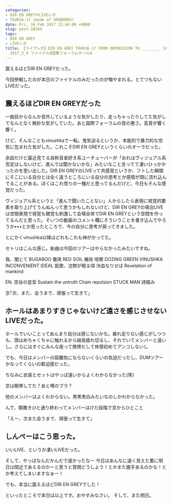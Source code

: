 ```yaml
---
categories:
- DIR EN GREYのLIVEレポ
- TOUR16-17 [mode of UROBOROS]
date: Fri, 10 Feb 2017 12:44:00 +0000
slug: post-10244
tags:
- DIR EN GREY
- LIVEレポ
title: 【ライブレポ】DIR EN GREY TOUR16-17 FROM DEPRESSION TO ________ [mode of UROBOROS]
  2017_2_9 ファイナル@国際フォーラムホールA
---
```


震えるほどDIR EN GREYだった。

今回参戦したのが本日のファイナルのみだったのが悔やまれる。とてつもないLIVEだった。


<h2>震えるほどDIR EN GREYだった</h2>

一曲目からなんか音外しているような気がしたり、走っちゃったりしてた気がしてなんとなく微妙な気がしていた。あと国際フォーラムの音の悪さ。高音が響く響く。

けど、そんなこともvinushkaで一転。鬼気迫るというか、本能的で暴力的な空気に包まれた気がした。これこそDIR EN GREYというくらいのオーラだった。

余談だけど最近見てる自称音楽好き系ユーチューバーが「おれはヴィジュアル系否定はしないけど、進んでは聞かないかな」みたいなこと言ってて凄いひっかかったのを思い出した。DIR EN GREYのLIVEって共感覚というか、フトした瞬間にそこにいる自分とは全く違うところにいる自分の思考とか感情が頭に流れ込んでることがある。ぼくはこれ悟りの一種だと思ってるんだけど、今日もそんな感覚だった。

ヴィジュアル系というと「進んで聞いたことない」人からしたら表現に視覚的要素を取り上げてうんぬんって思うかもしれないけど、DIR EN GREYの場合LIVEは空間表現で視覚も聴覚も刺激して会場全体でDIR EN GREYという空間を作ってるんだと思った。そいつの動画のコメント欄にそういうことを書き込んでやろうか•••とか思ったところで、今の自分に思考が戻ってきました。

とにかくvinushka以降はどれもこれも神がかってた。


セトリはこんな感じ。新曲は今回のツアーはやらなかったみたいですね。

我、闇とて
BUGABOO
慟哭
RED SOIL
蜷局
咀嚼
DOZING GREEN
VINUSHKA
INCONVENIENT IDEAL
凱歌、沈黙が眠る頃
冷血なりせば
Revelation of mankind

EN.
空谷の跫音
Sustain the untruth
Chain repulsion 
STUCK MAN
詩踏み

京｢次、また、会うまで、頑張って生きて｣

<h2>ホールはあまりすきじゃないけど遠さを感じさせないLIVEだった。</h2>

ホールでいいことってあんまり自分は感じないかな。暴れ足りない感じがしつつも、頭はめちゃくちゃに触れるから結局疲れ切るし、それでいてメンバーと遠いし。さらにはすぐにみんな座って携帯だして休憩初めてアンコしないし

でも、今日はメンバーの距離気にならないくらいの気迫だったし、DUMツアーかなってくらいの緊迫感だった。

ちなみに衣装とセットはやっぱ遠いからよくわからなかった(笑)

京は眼帯してた？あと噂のブラ？

他のメンバーはよくわからない。黒黒黒白みたいなのしかわからなかった。

んで、餌撒きひと通り終わってメンバーはけた段階で京からひとこと

「えー、次また会うまで、頑張って生きて」

<h2>しんぺーはこう思った。</h2>

いいLIVE、というか凄いLIVEだった。

そして、やっぱなんだかんだで遠かったなー
今日はあんなに遠く見えた薫に明日は間近であえるのかーと思うと質問どうしよう！とかまた握手あるのかな！とか考えてしまいますなぁー！

でも、本当に震えるほどDIR EN GREYでした！

といったところで本日は以上です。おやすみなさい。
そして、また明日。